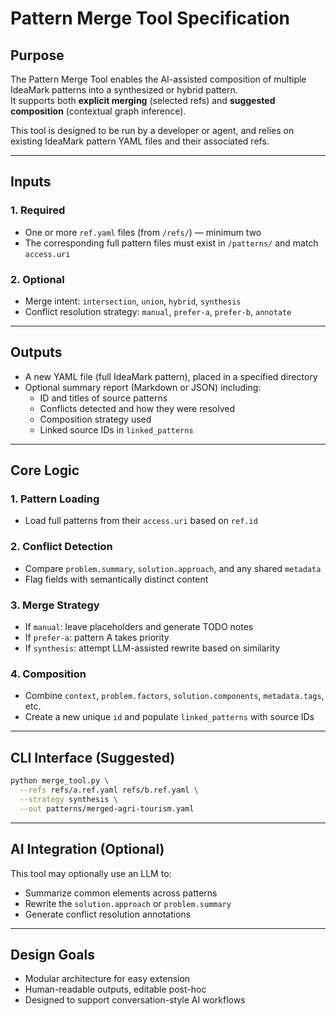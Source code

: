 # Pattern Merge Tool Specification

## Purpose

The Pattern Merge Tool enables the AI-assisted composition of multiple IdeaMark patterns into a synthesized or hybrid pattern.  
It supports both **explicit merging** (selected refs) and **suggested composition** (contextual graph inference).

This tool is designed to be run by a developer or agent, and relies on existing IdeaMark pattern YAML files and their associated refs.

---

## Inputs

### 1. Required

- One or more `ref.yaml` files (from `/refs/`) — minimum two
- The corresponding full pattern files must exist in `/patterns/` and match `access.uri`

### 2. Optional

- Merge intent: `intersection`, `union`, `hybrid`, `synthesis`
- Conflict resolution strategy: `manual`, `prefer-a`, `prefer-b`, `annotate`

---

## Outputs

- A new YAML file (full IdeaMark pattern), placed in a specified directory
- Optional summary report (Markdown or JSON) including:
  - ID and titles of source patterns
  - Conflicts detected and how they were resolved
  - Composition strategy used
  - Linked source IDs in `linked_patterns`

---

## Core Logic

### 1. Pattern Loading
- Load full patterns from their `access.uri` based on `ref.id`

### 2. Conflict Detection
- Compare `problem.summary`, `solution.approach`, and any shared `metadata`
- Flag fields with semantically distinct content

### 3. Merge Strategy
- If `manual`: leave placeholders and generate TODO notes
- If `prefer-a`: pattern A takes priority
- If `synthesis`: attempt LLM-assisted rewrite based on similarity

### 4. Composition
- Combine `context`, `problem.factors`, `solution.components`, `metadata.tags`, etc.
- Create a new unique `id` and populate `linked_patterns` with source IDs

---

## CLI Interface (Suggested)

```bash
python merge_tool.py \
  --refs refs/a.ref.yaml refs/b.ref.yaml \
  --strategy synthesis \
  --out patterns/merged-agri-tourism.yaml
```

---

## AI Integration (Optional)

This tool may optionally use an LLM to:
- Summarize common elements across patterns
- Rewrite the `solution.approach` or `problem.summary`
- Generate conflict resolution annotations

---

## Design Goals

- Modular architecture for easy extension
- Human-readable outputs, editable post-hoc
- Designed to support conversation-style AI workflows
